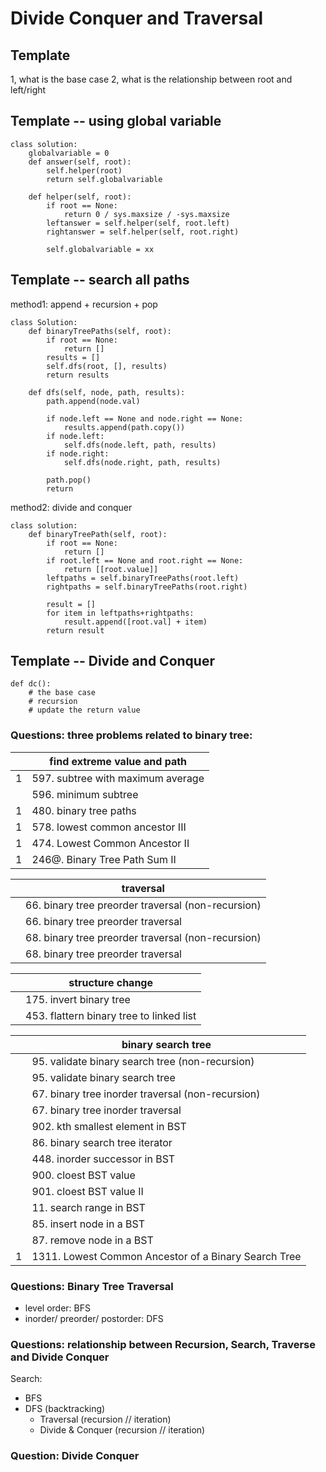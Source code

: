 # Divide Conquer and Traversal

## Template
1, what is the base case
2, what is the relationship between root and left/right 
## Template -- using global variable
```
class solution:
    globalvariable = 0
    def answer(self, root):
        self.helper(root)
        return self.globalvariable
        
    def helper(self, root):
        if root == None:
            return 0 / sys.maxsize / -sys.maxsize
        leftanswer = self.helper(self, root.left)
        rightanswer = self.helper(self, root.right)
        
        self.globalvariable = xx        
```

## Template -- search all paths
method1: append + recursion + pop 
```
class Solution:
    def binaryTreePaths(self, root):
        if root == None:
            return []
        results = []
        self.dfs(root, [], results)    
        return results
        
    def dfs(self, node, path, results):
        path.append(node.val)
        
        if node.left == None and node.right == None: 
            results.append(path.copy())
        if node.left:
            self.dfs(node.left, path, results)
        if node.right:
            self.dfs(node.right, path, results)
   
        path.pop()
        return
```
method2: divide and conquer
```
class solution:
    def binaryTreePath(self, root):
        if root == None:
            return []
        if root.left == None and root.right == None:
            return [[root.value]]
        leftpaths = self.binaryTreePaths(root.left)
        rightpaths = self.binaryTreePaths(root.right)
        
        result = []
        for item in leftpaths+rightpaths:
            result.append([root.val] + item)    
        return result
```
## Template -- Divide and Conquer
```
def dc():
    # the base case
    # recursion
    # update the return value
```
### Questions: three problems related to binary tree:
|  | **find extreme value and path** |
|--|--|
| 1 | 597. subtree with maximum average | 
|  | 596. minimum subtree |
| 1 | 480. binary tree paths|
| 1 | 578. lowest common ancestor III|
| 1 | 474. Lowest Common Ancestor II|
| 1 | 246@. Binary Tree Path Sum II|


|  | **traversal** |
|--|--|
|  | 66. binary tree preorder traversal (non-recursion)|
|  | 66. binary tree preorder traversal|
|  | 68. binary tree preorder traversal (non-recursion)|
|  | 68. binary tree preorder traversal|

|  | **structure change** |
|--|--|
|  | 175. invert binary tree |
|  | 453. flattern binary tree to linked list|


|  | **binary search tree** |
|--|--|
|  | 95. validate binary search tree (non-recursion)|
|  | 95. validate binary search tree|
|  | 67. binary tree inorder traversal (non-recursion)|
|  | 67. binary tree inorder traversal|
|  | 902. kth smallest element in BST|
|  | 86. binary search tree iterator|
|  | 448. inorder successor in BST|
|  | 900. cloest BST value|
|  | 901. cloest BST value II|
|  | 11. search range in BST|
|  | 85. insert node in a BST|
|  | 87. remove node in a BST|
| 1 | 1311. Lowest Common Ancestor of a Binary Search Tree|




### Questions: Binary Tree Traversal
* level order: BFS
* inorder/ preorder/ postorder: DFS

### Questions: relationship between Recursion, Search, Traverse and Divide Conquer
Search: 
- BFS
- DFS (backtracking) 
  - Traversal (recursion // iteration)
  - Divide & Conquer (recursion // iteration)

### Question: Divide Conquer

